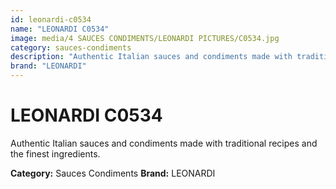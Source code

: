 ```yaml
---
id: leonardi-c0534
name: "LEONARDI C0534"
image: media/4 SAUCES CONDIMENTS/LEONARDI PICTURES/C0534.jpg
category: sauces-condiments
description: "Authentic Italian sauces and condiments made with traditional recipes and the finest ingredients."
brand: "LEONARDI"
---
```


# LEONARDI C0534

Authentic Italian sauces and condiments made with traditional recipes and the finest ingredients.

**Category:** Sauces Condiments
**Brand:** LEONARDI
